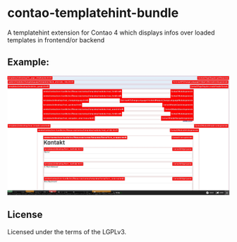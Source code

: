 # contao-templatehint-bundle
A templatehint extension for Contao 4 which displays infos over loaded templates in frontend/or backend

## Example:
<a target="_blank" href="docs/img/templatehint.jpg"><img src="docs/img/templatehint.jpg" alt="drawing" width="1000"/></a>

## License
Licensed under the terms of the LGPLv3.
